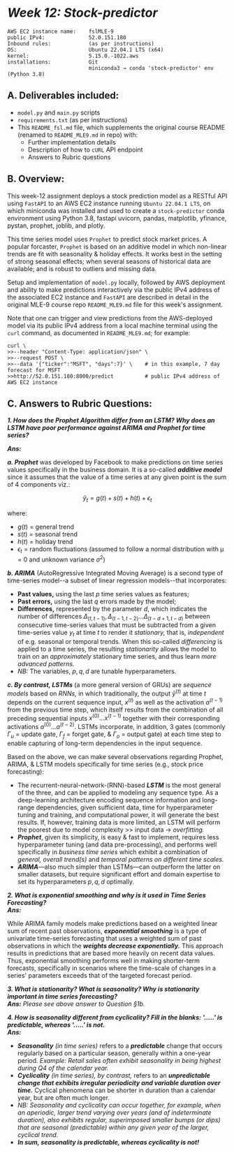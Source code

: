 # ___Week 12: Stock-predictor___  

```
AWS EC2 instance name:    fslMLE-9
public IPv4:              52.0.151.180
Inbound rules:            (as per instructions)
OS:                       Ubuntu 22.04.1 LTS (x64)
kernel:                   5.15.0.-1022.aws
installations:            Git
                          miniconda3 → conda 'stock-predictor' env (Python 3.8)
```

## A. Deliverables included:  
*  `model.py` and `main.py` scripts  
*  `requirements.txt` (as per instructions)  
*  This `README_fsl.md` file, which supplements the original course README (renamed to `README_MLE9.md` in repo) with:  
    *  Further implementation details
    *  Description of how to `cURL` API endpoint  
    *  Answers to Rubric questions  


## B. Overview:  
  
This week-12 assignment deploys a stock prediction model as a RESTful API using `FastAPI` to an AWS EC2 instance running `Ubuntu 22.04.1 LTS`, on which miniconda was installed and used to create  a `stock-predictor` conda environment using Python 3.8, fastapi uvicorn, pandas, matplotlib, yfinance, pystan, prophet, joblib, and plotly.

This time series model uses `Prophet` to predict stock market prices. A popular forcaster, `Prophet` is based on an additive model in which non-linear trends are fit with seasonality & holiday effects. It works best in the setting of strong seasonal effects; when several seasons of historical data are available; and is robust to outliers and missing data.

Setup and implementation of `model.py` locally, followed by AWS deployment and ability to make predictions  interactively via the public IPv4 address of the associated EC2 instance and `FastAPI` are described in detail  in the original MLE-9 course repo `README_MLE9.md` file for this week's assignment.  

Note that one can trigger and view predictions from the AWS-deployed model via its public IPv4 address from a local machine terminal using the `curl` command, as documented in `README_MLE9.md`; for example: 

```
curl \
>>--header "Content-Type: application/json" \
>>--request POST \
>>--data '{"ticker":"MSFT", "days":7}' \    # in this example, 7 day forecast for MSFT
>>http://52.0.151.180:8000/predict          # public IPv4 address of AWS EC2 instance
```
  

## C. Answers to Rubric Questions:  

___1. How does the Prophet Algorithm differ from an LSTM? Why does an LSTM have poor performance against ARIMA and Prophet for time series?___  

___Ans:___  
  
___a. Prophet___ was developed by Facebook to make predictions on time series values specifically in the business domain. It is a so-called ___additive model___ since it assumes that the value of a time series at any given point is the sum of 4 components viz.:  

```math
\hat{y}_t = g(t) + s(t) + h(t) + \epsilon_t
```
where:  
* $g(t)$ = general trend  
* $s(t)$ = seasonal trend  
* $h(t)$ = holiday trend  
* $\epsilon_t$ = random fluctuations (assumed to follow a normal distribution with μ = 0 and unknown variance $\sigma^2$)
	
	  
___b. ARIMA___ (AutoRegressive Integrated Moving Average) is a second type of time-series model--a subset of linear regression models--that incorporates:  
*  __Past values,__ using the last $p$ time series values as features;  
*  __Past errors,__ using the last $q$ errors made by the model;  
*  __Differences,__ represented by the parameter $d$, which indicates the number of differences $\Delta_{(t, t-1)}, \Delta_{(t-1, t-2)}...\Delta_{(t-d+1, t-d)}$ between consecutive time-series values that must be subtracted from a given time-series value $y_t$ at time $t$ to render it _stationary,_ that is, _independent_ of e.g. seasonal or temporal trends. When this so-called _differencing_ is applied to a time series, the resulting _stationarity_ allows the model to train on an _approximately_ stationary time series, and thus learn _more advanced patterns._
*  _NB:_ The variables, $p, q, d$ are tunable hyperparameters.  
  
    
    
___c. By contrast, LSTMs___ (a more general version of GRUs) are _sequence models_ based on _RNNs,_ in which traditionally, the output $\hat{y}^{(t)}$ at time $t$ depends on the current sequence input, $x^{(t)}$ as well as the activation $a^{(t-1)}$ from the previous time step, which itself results from the combination of all preceding sequential inputs $x^{(0)}...x^{(t-1)}$ together with their corresponding activations $a^{(0)}...a^{(t-2)}$. LSTMs incorporate, in addition, 3 gates (commonly $\Gamma_u$ = update gate, $\Gamma_f$ = forget gate, & $\Gamma_o$ = output gate) at each time step to enable capturing of long-term dependencies in the input sequence.  
  
  

Based on the above, we can make several observations regarding Prophet, ARIMA, & LSTM models specifically for time series (e.g., stock price forecasting):    
*  The recurrent-neural-network-(RNN)-based ___LSTM___ is the most general of the three, and can be applied to modeling any sequence type. As a deep-learning architecture encoding sequence information and long-range dependencies, given sufficient data, time for hyperparameter tuning and training, and computational power, it will generate the best results. If, however, training data is more limited, an LSTM will perform the poorest due to model complexity >> input data → _overfitting._  
*  ___Prophet___, given its simplicity, is easy & fast to implement, requires less hyperparameter tuning (and data pre-processing), and performs well specifically in _business time series_ which exhibit a combination of _general, overall trend(s)_ and _temporal patterns on different time scales._  
*  ___ARIMA___—also much simpler than LSTMs—can outperform the latter on smaller datasets, but require significant effort and domain expertise to set its hyperparameters $p, q, d$ optimally.  

  
  
___2. What is exponential smoothing and why is it used in Time Series Forecasting?___  
___Ans:___  
  
While ARIMA family models make predictions based on a weighted linear sum of recent past observations, ___exponential smoothing___ is a type of univariate time-series forecasting that uses a weighted sum of past observations in which the ___weights decrease exponentially.___ This approach results in predictions that are based more heavily on recent data values. Thus, exponential smoothing performs well in making shorter-term forecasts, specifically in scenarios where the time-scale of changes in a series' parameters exceeds that of the targeted forecast period.  
  
    
 ___3. What is stationarity? What is seasonality? Why is stationarity important in time series forecasting?___  
 ___Ans:___ _Please see above answer to Question §1b._  
   
     
       
 ___4. How is seasonality different from cyclicality? Fill in the blanks:  '.....' is predictable, whereas '.....' is not.___  
 ___Ans:___  
   
 *  ___Seasonality___ _(in time series)_ refers to a ___predictable___ change that occurs regularly based on a particular season, generally within a one-year period. _Example: Retail sales often exhibit seasonality in being highest during Q4 of the calendar year._  
 *  ___Cyclicality___ _(in time series), by contrast,_ refers to an ___unpredictable change that exhibits irregular periodicity and variable duration over time.___ Cyclical phenomena can be shorter in duration than a calendar year, but are often much longer.   
 *  _NB: Seasonality and cyclicality can occur together, for example, when an aperiodic, larger trend varying over years (and of indeterminate duration), also exhibits regular, superimposed smaller bumps (or dips) that are seasonal (predictable) within any given year of the larger, cyclical trend._  
 *  ___In sum, seasonality is predictable, whereas cyclicality is not!___
